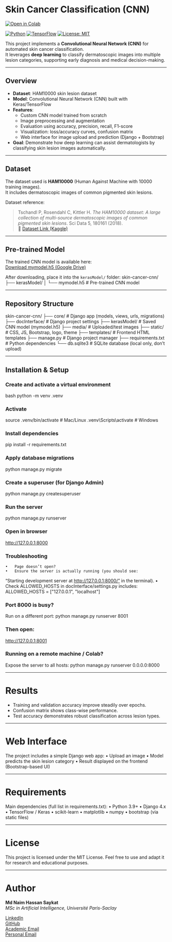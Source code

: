 # Skin Cancer Classification (CNN)

[![Open in Colab](https://colab.research.google.com/assets/colab-badge.svg)](https://colab.research.google.com/github/md-naim-hassan-saykat/skin-cancer-cnn/blob/main/BachelorThesis/skin-cancer.ipynb)

[![Python](https://img.shields.io/badge/Python-3.9%2B-blue)](https://www.python.org/downloads/release/python-390/)
[![TensorFlow](https://img.shields.io/badge/TensorFlow-2.x-orange)](https://www.tensorflow.org/)
[![License: MIT](https://img.shields.io/badge/License-MIT-green.svg)](LICENSE)

This project implements a **Convolutional Neural Network (CNN)** for automated skin cancer classification.  
It leverages **deep learning** to classify dermatoscopic images into multiple lesion categories, supporting early diagnosis and medical decision-making.

---

## Overview
- **Dataset**: HAM10000 skin lesion dataset  
- **Model**: Convolutional Neural Network (CNN) built with Keras/TensorFlow  
- **Features**:
  - Custom CNN model trained from scratch
  - Image preprocessing and augmentation
  - Evaluation using accuracy, precision, recall, F1-score
  - Visualization: loss/accuracy curves, confusion matrix 
  - Web interface for image upload and prediction (Django + Bootstrap)
- **Goal**: Demonstrate how deep learning can assist dermatologists by classifying skin lesion images automatically.

---

## Dataset
The dataset used is **HAM10000** (Human Against Machine with 10000 training images).  
It includes dermatoscopic images of common pigmented skin lesions.

Dataset reference:  
> Tschandl P, Rosendahl C, Kittler H. *The HAM10000 dataset: A large collection of multi-source dermatoscopic images of common pigmented skin lesions*. Sci Data 5, 180161 (2018).  
🔗 [Dataset Link (Kaggle)](https://www.kaggle.com/kmader/skin-cancer-mnist-ham10000)

---

## Pre-trained Model
The trained CNN model is available here:  
[Download mymodel.h5 (Google Drive)](https://drive.google.com/drive/u/2/folders/1MG7tE-8BslsMz34m-EtOGDHvOdXGjrbB)

After downloading, place it into the `kerasModel/` folder:
skin-cancer-cnn/
├── kerasModel/
│   └── mymodel.h5   # Pre-trained CNN model

---

## Repository Structure
skin-cancer-cnn/
├── core/                 # Django app (models, views, urls, migrations)
├── docInterface/         # Django project settings
├── kerasModel/           # Saved CNN model (mymodel.h5)
├── media/                # Uploaded/test images
├── static/               # CSS, JS, Bootstrap, logo, theme
├── templates/            # Frontend HTML templates
├── manage.py             # Django project manager
├── requirements.txt      # Python dependencies
└── db.sqlite3            # SQLite database (local only, don’t upload)

---

## Installation & Setup

### Create and activate a virtual environment
bash
python -m venv .venv
### Activate
source .venv/bin/activate        # Mac/Linux
.venv\Scripts\activate           # Windows

### Install dependencies
pip install -r requirements.txt

### Apply database migrations
python manage.py migrate

### Create a superuser (for Django Admin)
python manage.py createsuperuser

### Run the server
python manage.py runserver

### Open in browser
http://127.0.0.1:8000

### Troubleshooting
	•	Page doesn’t open?
	•	Ensure the server is actually running (you should see:
“Starting development server at http://127.0.0.1:8000/” in the terminal).
	•	Check ALLOWED_HOSTS in docInterface/settings.py includes:
ALLOWED_HOSTS = ["127.0.0.1", "localhost"]

### Port 8000 is busy?
Run on a different port:
python manage.py runserver 8001

### Then open:
http://127.0.0.1:8001

### Running on a remote machine / Colab?
Expose the server to all hosts:
python manage.py runserver 0.0.0.0:8000

---

# Results

- Training and validation accuracy improve steadily over epochs.
- Confusion matrix shows class-wise performance.
- Test accuracy demonstrates robust classification across lesion types.

 ---

# Web Interface
The project includes a simple Django web app:
	•	Upload an image
	•	Model predicts the skin lesion category
	•	Result displayed on the frontend (Bootstrap-based UI)

---

# Requirements
Main dependencies (full list in requirements.txt):
	•	Python 3.9+
	•	Django 4.x
	•	TensorFlow / Keras
	•	scikit-learn
	•	matplotlib
	•	numpy
	•	bootstrap (via static files)

 ---

# License
This project is licensed under the MIT License.
Feel free to use and adapt it for research and educational purposes.

---

# Author

 **Md Naim Hassan Saykat**  
*MSc in Artificial Intelligence, Université Paris-Saclay*  

[LinkedIn](https://www.linkedin.com/in/md-naim-hassan-saykat/)  
[GitHub](https://github.com/md-naim-hassan-saykat)  
[Academic Email](mailto:md-naim-hassan.saykat@universite-paris-saclay.fr)  
[Personal Email](mailto:mdnaimhassansaykat@gmail.com)

